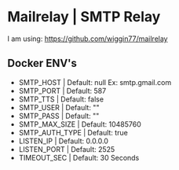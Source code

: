 # Mailrelay | SMTP Relay 

I am using:  https://github.com/wiggin77/mailrelay

## Docker ENV's

- SMTP_HOST         | Default: null Ex: smtp.gmail.com
- SMTP_PORT         | Default: 587
- SMTP_TTS          | Default: false
- SMTP_USER         | Default: ""
- SMTP_PASS         | Default: ""
- SMTP_MAX_SIZE     | Default: 10485760
- SMTP_AUTH_TYPE    | Default: true
- LISTEN_IP         | Default: 0.0.0.0
- LISTEN_PORT       | Default: 2525
- TIMEOUT_SEC       | Default: 30 Seconds